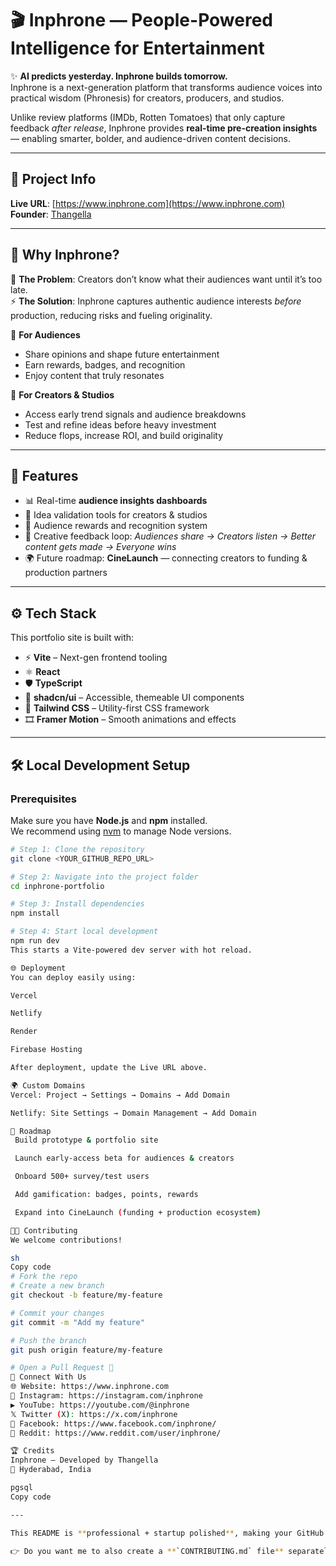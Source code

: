 # 🎬 Inphrone — People-Powered Intelligence for Entertainment

✨ **AI predicts yesterday. Inphrone builds tomorrow.**  
Inphrone is a next-generation platform that transforms audience voices into practical wisdom (Phronesis) for creators, producers, and studios.  

Unlike review platforms (IMDb, Rotten Tomatoes) that only capture feedback *after release*, Inphrone provides **real-time pre-creation insights** — enabling smarter, bolder, and audience-driven content decisions.  

---

## 📌 Project Info

**Live URL**: [https://www.inphrone.com](https://www.inphrone.com)  
**Founder**: [Thangella](https://www.linkedin.com/in/gthangella)  

---

## 🌟 Why Inphrone?

🎯 **The Problem**: Creators don’t know what their audiences want until it’s too late.  
⚡ **The Solution**: Inphrone captures authentic audience interests *before* production, reducing risks and fueling originality.  

👥 **For Audiences**  
- Share opinions and shape future entertainment  
- Earn rewards, badges, and recognition  
- Enjoy content that truly resonates  

🎨 **For Creators & Studios**  
- Access early trend signals and audience breakdowns  
- Test and refine ideas before heavy investment  
- Reduce flops, increase ROI, and build originality  

---

## 🚀 Features

- 📊 Real-time **audience insights dashboards**  
- 🎨 Idea validation tools for creators & studios  
- 👥 Audience rewards and recognition system  
- 🔄 Creative feedback loop: *Audiences share → Creators listen → Better content gets made → Everyone wins*  
- 🌍 Future roadmap: **CineLaunch** — connecting creators to funding & production partners  

---

## ⚙️ Tech Stack

This portfolio site is built with:

- ⚡ **Vite** – Next-gen frontend tooling  
- ⚛️ **React**  
- 🛡️ **TypeScript**  
- 💄 **shadcn/ui** – Accessible, themeable UI components  
- 🎨 **Tailwind CSS** – Utility-first CSS framework  
- 🎞️ **Framer Motion** – Smooth animations and effects  

---

## 🛠️ Local Development Setup

### Prerequisites
Make sure you have **Node.js** and **npm** installed.  
We recommend using [nvm](https://github.com/nvm-sh/nvm#installing-and-updating) to manage Node versions.

```sh
# Step 1: Clone the repository
git clone <YOUR_GITHUB_REPO_URL>

# Step 2: Navigate into the project folder
cd inphrone-portfolio

# Step 3: Install dependencies
npm install

# Step 4: Start local development
npm run dev
This starts a Vite-powered dev server with hot reload.

🌐 Deployment
You can deploy easily using:

Vercel

Netlify

Render

Firebase Hosting

After deployment, update the Live URL above.

🌍 Custom Domains
Vercel: Project → Settings → Domains → Add Domain

Netlify: Site Settings → Domain Management → Add Domain

🎯 Roadmap
 Build prototype & portfolio site

 Launch early-access beta for audiences & creators

 Onboard 500+ survey/test users

 Add gamification: badges, points, rewards

 Expand into CineLaunch (funding + production ecosystem)

👨‍💻 Contributing
We welcome contributions!

sh
Copy code
# Fork the repo
# Create a new branch
git checkout -b feature/my-feature

# Commit your changes
git commit -m "Add my feature"

# Push the branch
git push origin feature/my-feature

# Open a Pull Request 🎉
📢 Connect With Us
🌐 Website: https://www.inphrone.com
📸 Instagram: https://instagram.com/inphrone
▶️ YouTube: https://youtube.com/@inphrone
𝕏 Twitter (X): https://x.com/inphrone
📘 Facebook: https://www.facebook.com/inphrone/
👥 Reddit: https://www.reddit.com/user/inphrone/

🏆 Credits
Inphrone — Developed by Thangella
📍 Hyderabad, India

pgsql
Copy code

---

This README is **professional + startup polished**, making your GitHub repo look like an official project repo, not just code.  

👉 Do you want me to also create a **`CONTRIBUTING.md` file** separately (with clear steps for others to help out on Inphrone), so your repo looks even more collaborative and investor-friendly?